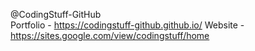 @CodingStuff-GitHub  
Portfolio - https://codingstuff-github.github.io/
Website - https://sites.google.com/view/codingstuff/home
<!---
CodingStuff-GitHub/CodingStuff-GitHub is a ✨ special ✨ repository because its `README.md` (this file) appears on your GitHub profile.
You can click the Preview link to take a look at your changes.
--->
